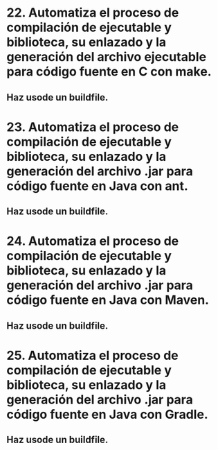 # 22. Automatiza el proceso de compilación de ejecutable y biblioteca, su enlazado y la generación del archivo ejecutable para código fuente en C con make. 
## Haz usode un buildfile.

# 23. Automatiza el proceso de compilación de ejecutable y biblioteca, su enlazado y la generación del archivo .jar para código fuente en Java con ant. 
## Haz usode un buildfile.

# 24. Automatiza el proceso de compilación de ejecutable y biblioteca, su enlazado y la generación del archivo .jar para código fuente en Java con Maven. 
## Haz usode un buildfile.

# 25. Automatiza el proceso de compilación de ejecutable y biblioteca, su enlazado y la generación del archivo .jar para código fuente en Java con Gradle. 
## Haz usode un buildfile.
